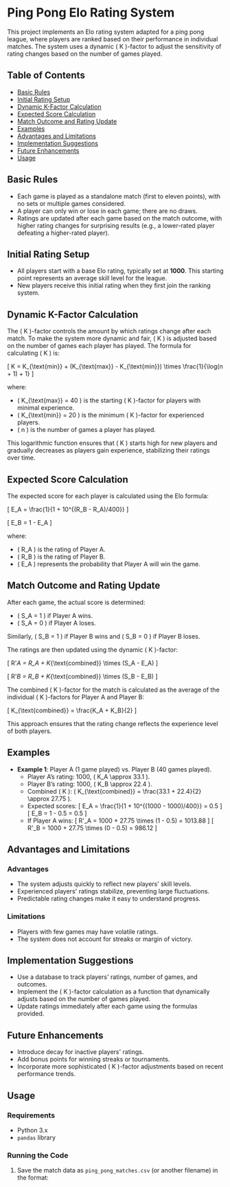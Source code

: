 # Ping Pong Elo Rating System

This project implements an Elo rating system adapted for a ping pong league, where players are ranked based on their performance in individual matches. The system uses a dynamic \( K \)-factor to adjust the sensitivity of rating changes based on the number of games played.

## Table of Contents
- [Basic Rules](#basic-rules)
- [Initial Rating Setup](#initial-rating-setup)
- [Dynamic K-Factor Calculation](#dynamic-k-factor-calculation)
- [Expected Score Calculation](#expected-score-calculation)
- [Match Outcome and Rating Update](#match-outcome-and-rating-update)
- [Examples](#examples)
- [Advantages and Limitations](#advantages-and-limitations)
- [Implementation Suggestions](#implementation-suggestions)
- [Future Enhancements](#future-enhancements)
- [Usage](#usage)

## Basic Rules
- Each game is played as a standalone match (first to eleven points), with no sets or multiple games considered.
- A player can only win or lose in each game; there are no draws.
- Ratings are updated after each game based on the match outcome, with higher rating changes for surprising results (e.g., a lower-rated player defeating a higher-rated player).

## Initial Rating Setup
- All players start with a base Elo rating, typically set at **1000**. This starting point represents an average skill level for the league.
- New players receive this initial rating when they first join the ranking system.

## Dynamic K-Factor Calculation
The \( K \)-factor controls the amount by which ratings change after each match. To make the system more dynamic and fair, \( K \) is adjusted based on the number of games each player has played. The formula for calculating \( K \) is:

\[
K = K_{\text{min}} + (K_{\text{max}} - K_{\text{min}}) \times \frac{1}{\log(n + 1) + 1}
\]

where:
- \( K_{\text{max}} = 40 \) is the starting \( K \)-factor for players with minimal experience.
- \( K_{\text{min}} = 20 \) is the minimum \( K \)-factor for experienced players.
- \( n \) is the number of games a player has played.

This logarithmic function ensures that \( K \) starts high for new players and gradually decreases as players gain experience, stabilizing their ratings over time.

## Expected Score Calculation
The expected score for each player is calculated using the Elo formula:

\[
E_A = \frac{1}{1 + 10^{(R_B - R_A)/400}}
\]

\[
E_B = 1 - E_A
\]

where:
- \( R_A \) is the rating of Player A.
- \( R_B \) is the rating of Player B.
- \( E_A \) represents the probability that Player A will win the game.

## Match Outcome and Rating Update
After each game, the actual score is determined:
- \( S_A = 1 \) if Player A wins.
- \( S_A = 0 \) if Player A loses.

Similarly, \( S_B = 1 \) if Player B wins and \( S_B = 0 \) if Player B loses.

The ratings are then updated using the dynamic \( K \)-factor:

\[
R'_A = R_A + K_{\text{combined}} \times (S_A - E_A)
\]

\[
R'_B = R_B + K_{\text{combined}} \times (S_B - E_B)
\]

The combined \( K \)-factor for the match is calculated as the average of the individual \( K \)-factors for Player A and Player B:

\[
K_{\text{combined}} = \frac{K_A + K_B}{2}
\]

This approach ensures that the rating change reflects the experience level of both players.

## Examples

- **Example 1**: Player A (1 game played) vs. Player B (40 games played).
  - Player A’s rating: 1000, \( K_A \approx 33.1 \).
  - Player B’s rating: 1000, \( K_B \approx 22.4 \).
  - Combined \( K \): \( K_{\text{combined}} = \frac{33.1 + 22.4}{2} \approx 27.75 \).
  - Expected scores:
    \[
    E_A = \frac{1}{1 + 10^{(1000 - 1000)/400}} = 0.5
    \]
    \[
    E_B = 1 - 0.5 = 0.5
    \]
  - If Player A wins:
    \[
    R'_A = 1000 + 27.75 \times (1 - 0.5) = 1013.88
    \]
    \[
    R'_B = 1000 + 27.75 \times (0 - 0.5) = 986.12
    \]

## Advantages and Limitations

### Advantages
- The system adjusts quickly to reflect new players' skill levels.
- Experienced players' ratings stabilize, preventing large fluctuations.
- Predictable rating changes make it easy to understand progress.

### Limitations
- Players with few games may have volatile ratings.
- The system does not account for streaks or margin of victory.

## Implementation Suggestions
- Use a database to track players' ratings, number of games, and outcomes.
- Implement the \( K \)-factor calculation as a function that dynamically adjusts based on the number of games played.
- Update ratings immediately after each game using the formulas provided.

## Future Enhancements
- Introduce decay for inactive players' ratings.
- Add bonus points for winning streaks or tournaments.
- Incorporate more sophisticated \( K \)-factor adjustments based on recent performance trends.

## Usage

### Requirements
- Python 3.x
- `pandas` library

### Running the Code
1. Save the match data as `ping_pong_matches.csv` (or another filename) in the format:
